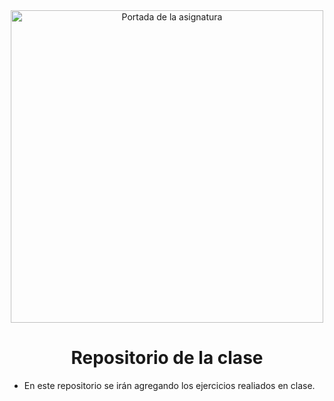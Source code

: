 <div align="center">

<img src = "https://campusvirtual.unah.edu.hn/pluginfile.php/1624242/course/overviewfiles/Tarjeta%20de%20Visita%20Disen%CC%83ador%20Web%20Ilustrado%20Amarillo%20%281%29.png" alt="Portada de la asignatura" width=500/>
  
# Repositorio de la clase
  
</div>

* En este repositorio se irán agregando los ejercicios realiados en clase.